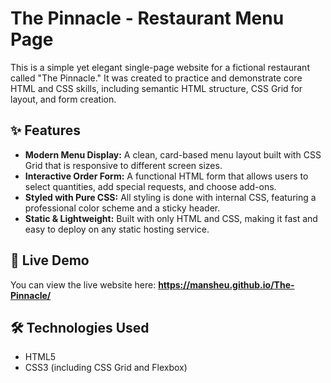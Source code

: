 # The Pinnacle - Restaurant Menu Page

This is a simple yet elegant single-page website for a fictional restaurant called "The Pinnacle." It was created to practice and demonstrate core HTML and CSS skills, including semantic HTML structure, CSS Grid for layout, and form creation.

## ✨ Features

- **Modern Menu Display:** A clean, card-based menu layout built with CSS Grid that is responsive to different screen sizes.
- **Interactive Order Form:** A functional HTML form that allows users to select quantities, add special requests, and choose add-ons.
- **Styled with Pure CSS:** All styling is done with internal CSS, featuring a professional color scheme and a sticky header.
- **Static & Lightweight:** Built with only HTML and CSS, making it fast and easy to deploy on any static hosting service.

## 🚀 Live Demo

You can view the live website here: **https://mansheu.github.io/The-Pinnacle/**

## 🛠️ Technologies Used

- HTML5
- CSS3 (including CSS Grid and Flexbox)
